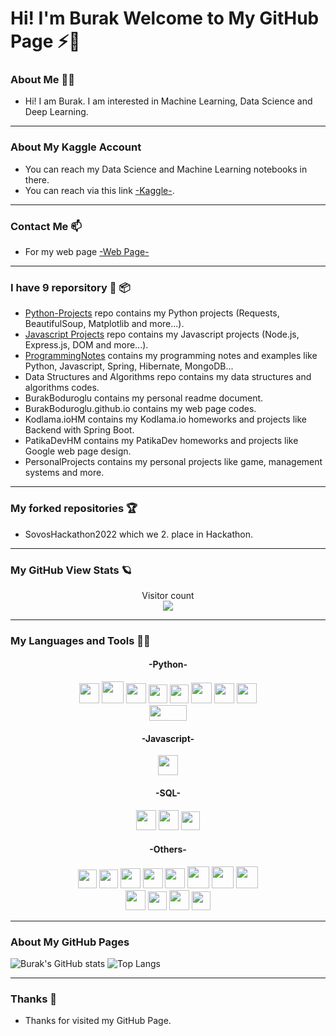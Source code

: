 # Hi! I'm Burak Welcome to My GitHub Page ⚡👋

### About Me :technologist:

- Hi! I am Burak. I am interested in Machine Learning, Data Science and Deep Learning.

<hr>

### About My Kaggle Account

- You can reach my Data Science and Machine Learning notebooks in there.
- You can reach via this link <a href="https://www.kaggle.com/burakbodurolu">-Kaggle-</a>.

<hr>

### Contact Me 📫

- For my web page <a href="https://burakboduroglu.github.io/">-Web Page-</a>

<hr>

### I have 9 reporsitory :scroll: :package:

- <a href="https://github.com/burakboduroglu/Python-Projects">Python-Projects</a> repo contains my Python projects (Requests, BeautifulSoup, Matplotlib and more...).
- <a href="https://github.com/burakboduroglu/Javascript-Projects">Javascript Projects</a> repo contains my Javascript projects (Node.js, Express.js, DOM and more...).
- <a href="https://github.com/burakboduroglu/Programming-Notes">ProgrammingNotes</a> contains my programming notes and examples like Python, Javascript, Spring, Hibernate, MongoDB...
- Data Structures and Algorithms repo contains my data structures and algorithms codes.
- BurakBoduroglu contains my personal readme document.
- BurakBoduroglu.github.io contains my web page codes.
- Kodlama.ioHM contains my Kodlama.io homeworks and projects like Backend with Spring Boot.
- PatikaDevHM contains my PatikaDev homeworks and projects like Google web page design.
- PersonalProjects contains my personal projects like game, management systems and more.

<hr>

### My forked repositories :trophy:

- SovosHackathon2022 which we 2. place in Hackathon.

<hr>

### My GitHub View Stats :ringed_planet:
<p align="center"> 
  Visitor count<br>
  <img src="https://profile-counter.glitch.me/burakboduroglu/count.svg" />
</p>

<hr>

### My Languages and Tools 🌱🔭

<div align="center" id="python">
<h4>-Python-</h4>
<img height="32px" src="https://cdn.jsdelivr.net/gh/devicons/devicon/icons/python/python-original.svg">
<img height="35px" src="https://user-images.githubusercontent.com/80620802/214639739-9b3ff247-5668-4e62-8f61-02ab2bbbc532.png" id="numpy">
<img height="32px" src="https://user-images.githubusercontent.com/80620802/214639772-39e71d03-5296-477d-b1d8-fc8400f0e509.png" id="pandas">
<img height="30px" src="https://user-images.githubusercontent.com/80620802/214640642-00cbffb0-ce61-4306-8332-f332176e1d10.png" id="gurobi"> 
<img height="30px" src="https://user-images.githubusercontent.com/80620802/214639786-2477d544-30ed-4d6f-b158-75f3c05d9038.png" id="matplotlib"> 
<img height="33px" src="https://user-images.githubusercontent.com/80620802/215109615-87fcd429-b665-4e14-8de7-027a9dd2c474.png" id="pytube">
<img height="32px" src="https://user-images.githubusercontent.com/80620802/215177360-a82fab15-0f50-4802-a419-3457393ebe85.png" id="selenium">
<img height="32px" src="https://user-images.githubusercontent.com/80620802/215177347-7d0da8b7-4dea-4635-a7cd-53681ab61841.png" id="requests"> 
</br>
<img height="25px" width="60px" src="https://user-images.githubusercontent.com/80620802/215177355-71437b28-89d4-4917-8018-97ee84a682b9.png" id="beautifulsoup">
</div>

<div align="center" id="js">
<h4>-Javascript-</h4>
<img height="32px" src="https://user-images.githubusercontent.com/80620802/198851961-54cfc97e-a0e1-4cdd-be52-7de9bb8a7523.png" id="js">  
</div>

<div align="center" id="sql">
<h4>-SQL-</h4>
<img height="32px" src="https://user-images.githubusercontent.com/80620802/197774559-f6b0973b-10a1-4fe3-af84-d228b99cd4a5.png" id="mongo">   
<img height="32px" src="https://user-images.githubusercontent.com/80620802/197856031-cc8d3082-5809-4bb3-89f7-ff534d76c2e0.png" id="postgres"> 
<img height="30px" src="https://user-images.githubusercontent.com/80620802/214932139-80ba0cc9-0645-47f3-a80f-54422c399022.png" id="sqlite"> 
</div>

<div align="center" id="other">
<h4>-Others-</h4>
<img height="30px" src="https://cdn.jsdelivr.net/gh/devicons/devicon/icons/html5/html5-original.svg">       
<img height="30px" src="https://cdn.jsdelivr.net/gh/devicons/devicon/icons/css3/css3-original.svg">
<img height="32px" src="https://user-images.githubusercontent.com/80620802/215251795-7ba0ac0d-77dd-4131-b097-49e99c670340.png"> 
<img height="32px" src="https://img.icons8.com/3d-fluency/512/github.png">        
<img height="32px" src="https://user-images.githubusercontent.com/80620802/197777668-4b581863-9b62-44f1-bd68-e8d2c2a4713a.png"> 
<img height="35px" src="https://user-images.githubusercontent.com/80620802/215110347-7e65ad1f-55ce-44f6-a431-ead9760776cb.png"> 
<img height="35px" src="https://user-images.githubusercontent.com/80620802/197773486-f07a665a-4675-456f-8757-99cdaeb1dbcb.png" id="c#">
<img height="35px" src="https://user-images.githubusercontent.com/80620802/214644393-d3732bf4-18a1-4f06-91f5-9600585333dd.png" id="c++">
</br>
<img height="32px" src="https://cdn.jsdelivr.net/gh/devicons/devicon/icons/java/java-original.svg">  
<img height="30px" src="https://user-images.githubusercontent.com/80620802/197775701-e2cffaa2-b9fd-4e5f-bf49-bcc7b2bd7f34.png" id="hibernate"> 
<img height="32px" src="https://user-images.githubusercontent.com/80620802/197776701-87c1a5f2-55be-41e4-a81b-5ca08555e0c5.png" id="spring"> 
<img height="30px" src="https://user-images.githubusercontent.com/80620802/214639508-a04eec61-6132-4b65-aa35-925af6d4ec33.png">

</div> 

<hr>

### About My GitHub Pages

![Burak's GitHub stats](https://github-readme-stats.vercel.app/api?username=burakboduroglu&show_icons=true&theme=gruvbox)
![Top Langs](https://github-readme-stats.vercel.app/api/top-langs/?username=burakboduroglu&layout=compact&theme=gruvbox)

<hr>

### Thanks 👋

- Thanks for visited my GitHub Page.

